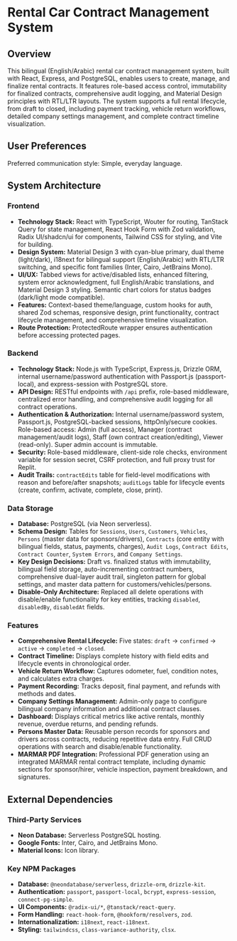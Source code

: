 # Rental Car Contract Management System

## Overview
This bilingual (English/Arabic) rental car contract management system, built with React, Express, and PostgreSQL, enables users to create, manage, and finalize rental contracts. It features role-based access control, immutability for finalized contracts, comprehensive audit logging, and Material Design principles with RTL/LTR layouts. The system supports a full rental lifecycle, from draft to closed, including payment tracking, vehicle return workflows, detailed company settings management, and complete contract timeline visualization.

## User Preferences
Preferred communication style: Simple, everyday language.

## System Architecture

### Frontend
- **Technology Stack:** React with TypeScript, Wouter for routing, TanStack Query for state management, React Hook Form with Zod validation, Radix UI/shadcn/ui for components, Tailwind CSS for styling, and Vite for building.
- **Design System:** Material Design 3 with cyan-blue primary, dual theme (light/dark), i18next for bilingual support (English/Arabic) with RTL/LTR switching, and specific font families (Inter, Cairo, JetBrains Mono).
- **UI/UX:** Tabbed views for active/disabled lists, enhanced filtering, system error acknowledgment, full English/Arabic translations, and Material Design 3 styling. Semantic chart colors for status badges (dark/light mode compatible).
- **Features:** Context-based theme/language, custom hooks for auth, shared Zod schemas, responsive design, print functionality, contract lifecycle management, and comprehensive timeline visualization.
- **Route Protection:** ProtectedRoute wrapper ensures authentication before accessing protected pages.

### Backend
- **Technology Stack:** Node.js with TypeScript, Express.js, Drizzle ORM, internal username/password authentication with Passport.js (passport-local), and express-session with PostgreSQL store.
- **API Design:** RESTful endpoints with `/api` prefix, role-based middleware, centralized error handling, and comprehensive audit logging for all contract operations.
- **Authentication & Authorization:** Internal username/password system, Passport.js, PostgreSQL-backed sessions, httpOnly/secure cookies. Role-based access: Admin (full access), Manager (contract management/audit logs), Staff (own contract creation/editing), Viewer (read-only). Super admin account is immutable.
- **Security:** Role-based middleware, client-side role checks, environment variable for session secret, CSRF protection, and full proxy trust for Replit.
- **Audit Trails:** `contractEdits` table for field-level modifications with reason and before/after snapshots; `auditLogs` table for lifecycle events (create, confirm, activate, complete, close, print).

### Data Storage
- **Database:** PostgreSQL (via Neon serverless).
- **Schema Design:** Tables for `Sessions`, `Users`, `Customers`, `Vehicles`, `Persons` (master data for sponsors/drivers), `Contracts` (core entity with bilingual fields, status, payments, charges), `Audit Logs`, `Contract Edits`, `Contract Counter`, `System Errors`, and `Company Settings`.
- **Key Design Decisions:** Draft vs. finalized status with immutability, bilingual field storage, auto-incrementing contract numbers, comprehensive dual-layer audit trail, singleton pattern for global settings, and master data pattern for customers/vehicles/persons.
- **Disable-Only Architecture:** Replaced all delete operations with disable/enable functionality for key entities, tracking `disabled`, `disabledBy`, `disabledAt` fields.

### Features
- **Comprehensive Rental Lifecycle:** Five states: `draft` → `confirmed` → `active` → `completed` → `closed`.
- **Contract Timeline:** Displays complete history with field edits and lifecycle events in chronological order.
- **Vehicle Return Workflow:** Captures odometer, fuel, condition notes, and calculates extra charges.
- **Payment Recording:** Tracks deposit, final payment, and refunds with methods and dates.
- **Company Settings Management:** Admin-only page to configure bilingual company information and additional contract clauses.
- **Dashboard:** Displays critical metrics like active rentals, monthly revenue, overdue returns, and pending refunds.
- **Persons Master Data:** Reusable person records for sponsors and drivers across contracts, reducing repetitive data entry. Full CRUD operations with search and disable/enable functionality.
- **MARMAR PDF Integration:** Professional PDF generation using an integrated MARMAR rental contract template, including dynamic sections for sponsor/hirer, vehicle inspection, payment breakdown, and signatures.

## External Dependencies

### Third-Party Services
- **Neon Database:** Serverless PostgreSQL hosting.
- **Google Fonts:** Inter, Cairo, and JetBrains Mono.
- **Material Icons:** Icon library.

### Key NPM Packages
- **Database:** `@neondatabase/serverless`, `drizzle-orm`, `drizzle-kit`.
- **Authentication:** `passport`, `passport-local`, `bcrypt`, `express-session`, `connect-pg-simple`.
- **UI Components:** `@radix-ui/*`, `@tanstack/react-query`.
- **Form Handling:** `react-hook-form`, `@hookform/resolvers`, `zod`.
- **Internationalization:** `i18next`, `react-i18next`.
- **Styling:** `tailwindcss`, `class-variance-authority`, `clsx`.